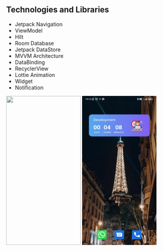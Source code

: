 ## Technologies and Libraries
              
+ Jetpack Navigation
+ ViewModel
+ Hilt
+ Room Database
+ Jetpack DataStore
+ MVVM Architecture
+ DataBinding
+ RecyclerView
+ Lottie Animation
+ Widget
+ Notification

<img src="https://github.com/hamzacanbaz/myReminders/blob/master/ezgif.com-gif-maker.gif" width="200" height="400">


<img src="https://github.com/hamzacanbaz/myReminders/blob/master/WhatsApp%20Image%202022-04-07%20at%2014.14.34.jpeg" width="200" height="400">



